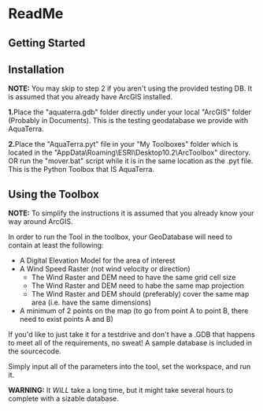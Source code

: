# ReadMe

Getting Started
---------------

Installation
------------
**NOTE:** You may skip to step 2 if you aren't using the provided testing DB.
It is assumed that you already have ArcGIS installed.

<b>1.</b>Place the "aquaterra.gdb" folder directly under your local "ArcGIS" folder
(Probably in Documents). This is the testing geodatabase we provide with AquaTerra.

<b>2.</b>Place the "AquaTerra.pyt" file in your "My Toolboxes" folder which is located
in the "AppData\Roaming\ESRI\Desktop10.2\ArcToolbox" directory. OR run the
"mover.bat" script while it is in the same location as the .pyt file. This is
the Python Toolbox that IS AquaTerra.

Using the Toolbox
-----------------

**NOTE:** To simplify the instructions it is assumed that you already know your way around ArcGIS.

In order to run the Tool in the toolbox, your GeoDatabase will need to contain at least the following:

- A Digital Elevation Model for the area of interest
- A Wind Speed Raster (not wind velocity or direction)
  - The Wind Raster and DEM need to have the same grid cell size
  - The Wind Raster and DEM need to habe the same map projection
  - The Wind Raster and DEM should (preferably) cover the same map area (i.e. have the same dimensions)
- A minimum of 2 points on the map (to go from point A to point B, there need to exist points A and B)

If you'd like to just take it for a testdrive and don't have a .GDB that happens to meet all of the requirements, no sweat! A sample database is included in the sourcecode.

Simply input all of the parameters into the tool, set the workspace, and run it.

**WARNING:** It *WILL* take a long time, but it might take several hours to complete with a sizable database.
